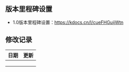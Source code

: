 ## 版本里程碑设置
- 1.0版本里程碑设置：https://kdocs.cn/l/cueFHGuijWtn



## 修改记录
| **日期** | **更新** |
|----------|-----------------------|
|   |          |
|          |          |
|          |          |